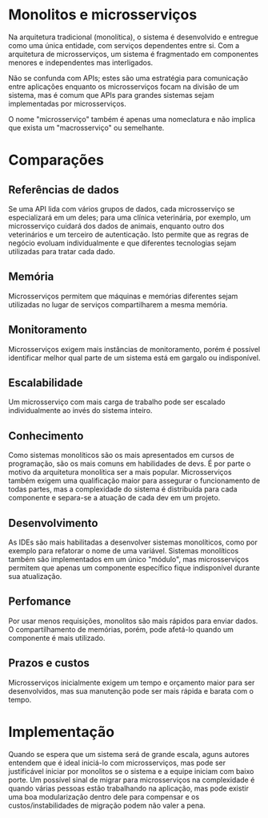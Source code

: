 # Monolitos e microsserviços

Na arquitetura tradicional (monolítica), o sistema é desenvolvido e entregue como uma única entidade, com serviços dependentes entre si. Com a arquitetura de microsserviços, um sistema é fragmentado em componentes menores e independentes mas interligados.

Não se confunda com APIs; estes são uma estratégia para comunicação entre aplicações enquanto os microsserviços focam na divisão de um sistema, mas é comum que APIs para grandes sistemas sejam implementadas por microsserviços.

O nome "microsserviço" também é apenas uma nomeclatura e não implica que exista um "macrosserviço" ou semelhante. 

# Comparações

## Referências de dados
Se uma API lida com vários grupos de dados, cada microsserviço se especializará em um deles; para uma clínica veterinária, por exemplo, um microsserviço cuidará dos dados de animais, enquanto outro dos veterinários e um terceiro de autenticação. Isto permite que as regras de negócio evoluam individualmente e que diferentes tecnologias sejam utilizadas para tratar cada dado.

## Memória
Microsserviços permitem que máquinas e memórias diferentes sejam utilizadas no lugar de serviços compartilharem a mesma memória.

## Monitoramento
Microsserviços exigem mais instâncias de monitoramento, porém é possível identificar melhor qual parte de um sistema está em gargalo ou indisponível.

## Escalabilidade
Um microsserviço com mais carga de trabalho pode ser escalado individualmente ao invés do sistema inteiro.

## Conhecimento
Como sistemas monolíticos são os mais apresentados em cursos de programação, são os mais comuns em habilidades de devs. É por parte o motivo da arquitetura monolítica ser a mais popular.
Microsserviços também exigem uma qualificação maior para assegurar o funcionamento de todas partes, mas a complexidade do sistema é distribuída para cada componente e separa-se a atuação de cada dev em um projeto.

## Desenvolvimento
As IDEs são mais habilitadas a desenvolver sistemas monolíticos, como por exemplo para refatorar o nome de uma variável. Sistemas monolíticos também são implementados em um único "módulo", mas microsserviços permitem que apenas um componente específico fique indisponível durante sua atualização.

## Perfomance
Por usar menos requisições, monolitos são mais rápidos para enviar dados. O compartilhamento de memórias, porém, pode afetá-lo quando um componente é mais utilizado.

## Prazos e custos
Microsserviços inicialmente exigem um tempo e orçamento maior para ser desenvolvidos, mas sua manutenção pode ser mais rápida e barata com o tempo.

# Implementação
Quando se espera que um sistema será de grande escala, aguns autores entendem que é ideal iniciá-lo com microsserviços, mas pode ser justificável iniciar por monolitos se o sistema e a equipe iniciam com baixo porte. Um possível sinal de migrar para microsserviços na complexidade é quando várias pessoas estão trabalhando na aplicação, mas pode existir uma boa modularização dentro dele para compensar e os custos/instabilidades de migração podem não valer a pena.

